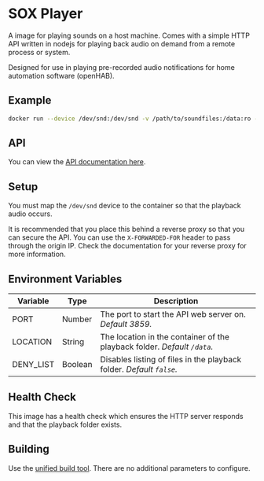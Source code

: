 # SOX Player

A image for playing sounds on a host machine.
Comes with a simple HTTP API written in nodejs for playing back audio on demand from a remote process or system.

Designed for use in playing pre-recorded audio notifications for home automation software (openHAB).

## Example

```sh
docker run --device /dev/snd:/dev/snd -v /path/to/soundfiles:/data:ro -p 3859:3859 kosdk/soxplayer:latest
```

## API

You can view the [API documentation here](/soxplayer/APIDOCS.md).

## Setup

You must map the `/dev/snd` device to the container so that the playback audio occurs.

It is recommended that you place this behind a reverse proxy so that you can secure the API.
You can use the `X-FORWARDED-FOR` header to pass through the origin IP.
Check the documentation for your reverse proxy for more information.

## Environment Variables

| Variable  | Type    | Description                                                              |
| --------- | ------- | ------------------------------------------------------------------------ |
| PORT      | Number  | The port to start the API web server on. *Default 3859.*                 |
| LOCATION  | String  | The location in the container of the playback folder. *Default `/data`.* |
| DENY_LIST | Boolean | Disables listing of files in the playback folder. *Default `false`.*     |

## Health Check

This image has a health check which ensures the HTTP server responds and that the playback folder exists.

## Building

Use the [unified build tool](/README.md#building-images).
There are no additional parameters to configure.